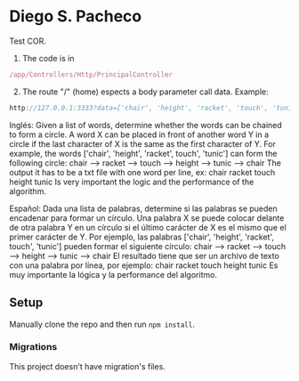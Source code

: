 # Diego S. Pacheco

Test COR.

1. The code is in 
```js
/app/Controllers/Http/PrincipalController
```
2. The route "/" (home) espects a body parameter call data.
Example:
```js
http://127.0.0.1:3333?data=['chair', 'height', 'racket', 'touch', 'tunic']
```

Inglés:
Given a list of words, determine whether the words can be chained to form a circle. A word X
can be placed in front of another word Y in a circle if the last character of X is the same as
the first character of Y.
For example, the words ['chair', 'height', 'racket', touch', 'tunic'] can form the following circle:
chair --> racket --> touch --> height --> tunic --> chair
The output it has to be a txt file with one word per line, ex:
chair
racket
touch
height
tunic
Is very important the logic and the performance of the algorithm.

Español:
Dada una lista de palabras, determine si las palabras se pueden encadenar para formar un
círculo. Una palabra X se puede colocar delante de otra palabra Y en un círculo si el último
carácter de X es el mismo que el primer carácter de Y.
Por ejemplo, las palabras ['chair', 'height', 'racket', touch', 'tunic'] pueden formar el siguiente
círculo: chair --> racket --> touch --> height --> tunic --> chair
El resultado tiene que ser un archivo de texto con una palabra por línea, por ejemplo:
chair
racket
touch
height
tunic
Es muy importante la lógica y la performance del algoritmo.


## Setup

Manually clone the repo and then run `npm install`.


### Migrations

This project doesn't have migration's files.

